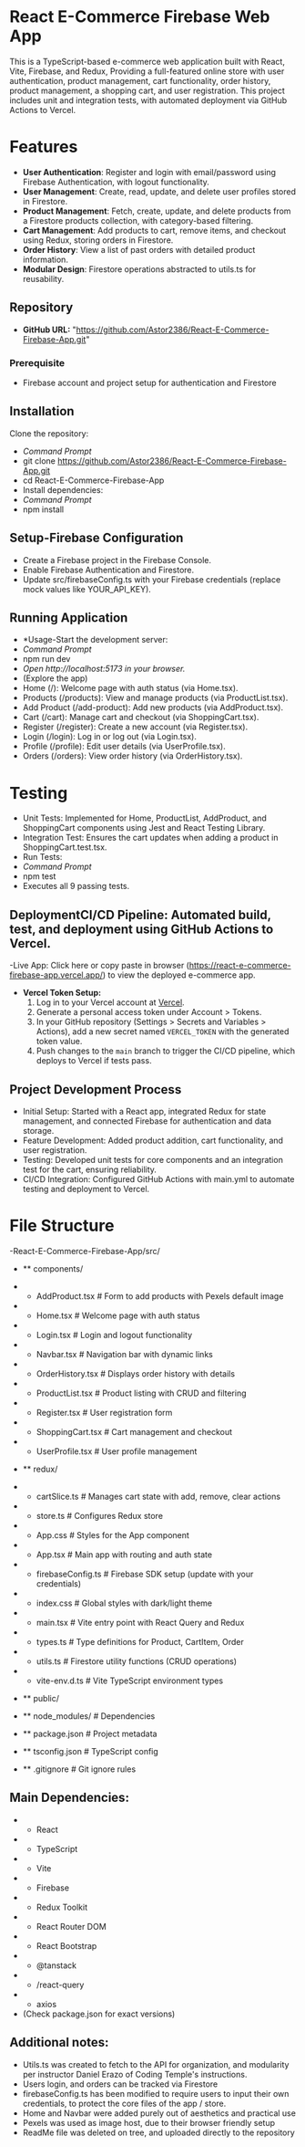 # React E-Commerce Firebase Web App
This is a TypeScript-based e-commerce web application built with React, Vite, Firebase, and Redux, Providing a full-featured online store with user authentication, product management, cart functionality, order history, product management, a shopping cart, and user registration. This project includes unit and integration tests, with automated deployment via GitHub Actions to Vercel.
# Features
- **User Authentication**: Register and login with email/password using Firebase Authentication, with logout functionality.
- **User Management**: Create, read, update, and delete user profiles stored in Firestore.
- **Product Management**: Fetch, create, update, and delete products from a Firestore products collection, with category-based filtering.
- **Cart Management**: Add products to cart, remove items, and checkout using Redux, storing orders in Firestore.
- **Order History**: View a list of past orders with detailed product information.
- **Modular Design**: Firestore operations abstracted to utils.ts for reusability.

## Repository
- **GitHub URL:** "https://github.com/Astor2386/React-E-Commerce-Firebase-App.git"

### Prerequisite
- Firebase account and project setup for authentication and Firestore

## Installation
Clone the repository:

- *Command Prompt*
- git clone https://github.com/Astor2386/React-E-Commerce-Firebase-App.git
- cd React-E-Commerce-Firebase-App
- Install dependencies:
- *Command Prompt*
- npm install

## Setup-Firebase Configuration
- Create a Firebase project in the Firebase Console.
- Enable Firebase Authentication and Firestore.
- Update src/firebaseConfig.ts with your Firebase credentials (replace mock values like YOUR_API_KEY).

## Running Application
- *Usage-Start the development server:
- *Command Prompt*
- npm run dev
- *Open http://localhost:5173 in your browser.*
- (Explore the app)
- Home (/): Welcome page with auth status (via Home.tsx).
- Products (/products): View and manage products (via ProductList.tsx).
- Add Product (/add-product): Add new products (via AddProduct.tsx).
- Cart (/cart): Manage cart and checkout (via ShoppingCart.tsx).
- Register (/register): Create a new account (via Register.tsx).
- Login (/login): Log in or log out (via Login.tsx).
- Profile (/profile): Edit user details (via UserProfile.tsx).
- Orders (/orders): View order history (via OrderHistory.tsx).

# Testing
- Unit Tests: Implemented for Home, ProductList, AddProduct, and ShoppingCart components using Jest and React Testing Library.
- Integration Test: Ensures the cart updates when adding a product in ShoppingCart.test.tsx.
- Run Tests:
- *Command Prompt*
- npm test
- Executes all 9 passing tests.

## DeploymentCI/CD Pipeline: Automated build, test, and deployment using GitHub Actions to Vercel.
-Live App: Click here or copy paste in browser (https://react-e-commerce-firebase-app.vercel.app/) to view the deployed e-commerce app.
- **Vercel Token Setup:**
  1. Log in to your Vercel account at [Vercel](https://vercel.com/).
  2. Generate a personal access token under Account > Tokens.
  3. In your GitHub repository (Settings > Secrets and Variables > Actions), add a new secret named `VERCEL_TOKEN` with the generated token value.
  4. Push changes to the `main` branch to trigger the CI/CD pipeline, which deploys to Vercel if tests pass.

## Project Development Process
- Initial Setup: Started with a React app, integrated Redux for state management, and connected Firebase for authentication and data storage.
- Feature Development: Added product addition, cart functionality, and user registration.
- Testing: Developed unit tests for core components and an integration test for the cart, ensuring reliability.
- CI/CD Integration: Configured GitHub Actions with main.yml to automate testing and deployment to Vercel.




# File Structure
-React-E-Commerce-Firebase-App/src/
- ** components/
- * AddProduct.tsx     # Form to add products with Pexels default image
- * Home.tsx              # Welcome page with auth status
- * Login.tsx             # Login and logout functionality
- * Navbar.tsx            # Navigation bar with dynamic links
- * OrderHistory.tsx      # Displays order history with details
- * ProductList.tsx       # Product listing with CRUD and filtering
- * Register.tsx          # User registration form
- * ShoppingCart.tsx      # Cart management and checkout
- * UserProfile.tsx       # User profile management

- ** redux/
- * cartSlice.ts          # Manages cart state with add, remove, clear actions
- * store.ts              # Configures Redux store

- * App.css                     # Styles for the App component
- * App.tsx                     # Main app with routing and auth state
- * firebaseConfig.ts           # Firebase SDK setup (update with your credentials)
- * index.css                   # Global styles with dark/light theme
- * main.tsx                  # Vite entry point with React Query and Redux
- * types.ts                  # Type definitions for Product, CartItem, Order
- * utils.ts                  # Firestore utility functions (CRUD operations)
- * vite-env.d.ts             # Vite TypeScript environment types
    
- ** public/
- ** node_modules/                 # Dependencies
- ** package.json                  # Project metadata
- ** tsconfig.json                 # TypeScript config
- ** .gitignore                    # Git ignore rules

## Main Dependencies:
- * React
- * TypeScript
- * Vite
- * Firebase
- * Redux Toolkit
- * React Router DOM
- * React Bootstrap
- * @tanstack
- * /react-query
- * axios
- (Check package.json for exact versions)

## Additional notes:
- Utils.ts was created to fetch to the API for organization, and modularity per instructor Daniel Erazo of Coding Temple's instructions.
- Users login, and orders can be tracked via Firestore 
- firebaseConfig.ts has been modified to require users to input their own credentials, to protect the core files of the app / store.
- Home and Navbar were added purely out of aesthetics and practical use
- Pexels was used as image host, due to their browser friendly setup
- ReadMe file was deleted on tree, and uploaded directly to the repository

